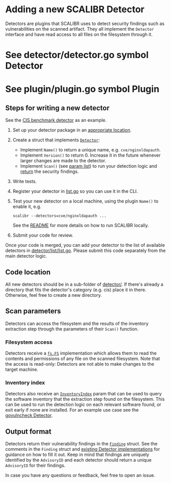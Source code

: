 # Adding a new SCALIBR Detector

Detectors are plugins that SCALIBR uses to detect security findings such as
vulnerabilities on the scanned artifact. They all implement the `Detector`
interface and have read access to all files on the filesystem through it.

# See detector/detector.go symbol Detector

# See plugin/plugin.go symbol Plugin

## Steps for writing a new detector

See the [CIS benchmark detector](/detector/cis/generic_linux/etcpasswdpermissions/detector.go) as an example.

1.  Set up your detector package in an [appropriate location](#code-location).
1.  Create a struct that implements
    [`Detector`](/detector/detector.go):
    *   Implement `Name()` to return a unique name, e.g. `cve/nginxldapauth`.
    *   Implement `Version()` to return 0. Increase it in the future whenever
        larger changes are made to the detector.
    *   Implement `Scan()` (see [param list](#scan-parameters)) to run your
        detection logic and [return](#output-format) the security findings.
1.  Write tests.
1.  Register your detector in
    [list.go](/detector/list/list.go)
    so you can use it in the CLI.
1.  Test your new detector on a local machine, using the plugin `Name()` to
    enable it, e.g.

    ```
    scalibr --detectors=cve/nginxldapauth ...
    ```

    See the
    [README](/README.md#as-a-standalone-binary)
    for more details on how to run SCALIBR locally.

1.  Submit your code for review.

Once your code is merged, you can add your detector to the list of available
detectors in
[detector/list/list.go](/detector/list/list.go).
Please submit this code separately from the main detector logic.

## Code location

All new detectors should be in a sub-folder of
[detector/](/detector/).
If there's already a directory that fits the detector's category (e.g. cis)
place it in there. Otherwise, feel free to create a new directory.

## Scan parameters

Detectors can access the filesystem and the results of the inventory extraction
step through the parameters of their `Scan()` function.

### Filesystem access

Detectors receive a [`fs.FS`](https://pkg.go.dev/io/fs#FS) implementation which
allows them to read the contents and permissions of any file on the scanned
filesystem. Note that the access is read-only: Detectors are not able to make
changes to the target machine.

### Inventory index

Detectors also receive an
[`InventoryIndex`](/inventoryindex/inventory_index.go)
param that can be used to query the software inventory that the extraction step
found on the filesystem. This can be used to run the detection logic on each relevant
software found, or exit early if none are installed. For an example use case see the
[govulncheck Detector](/detector/govulncheck/binary/detector.go).

## Output format

Detectors return their vulnerability findings in the
[`Finding`](https://github.com/google/osv-scalibr/blob/4d646d6e/detector/detector.go#46)
struct. See the comments in the `Finding` struct and
[existing Detector implementations](/detector/govulncheck/binary/detector.go)
for guidance on how to fill it out. Keep in mind that findings are uniquely
identified by the `AdvisoryID` and each detector should return a unique
`AdvisoryID` for their findings.

In case you have any questions or feedback, feel free to open an issue.
